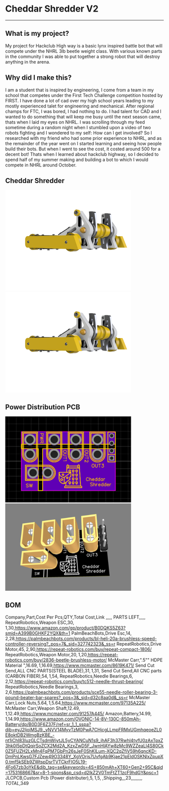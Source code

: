 # Cheddar Shredder V2

---

## What is my project?
My project for Hackclub High way is a basic lynx inspired battle bot that will compete under the NHRL 3lb beetle weight class. With various known parts in the community I was able to put together a strong robot that will destroy anything in the arena.

## Why did I make this?
I am a student that is inspired by engineering, I come from a team in my school that competes under the First Tech Challenge competition hosted by FIRST. I have done a lot of cad over my high school years leading to my mostly experienced talet for engineering and mechanical. After regional champs for FTC, I was bored, I had nothing to do. I had talent for CAD and I wanted to do something that will keep me busy until the next season came, thats when I laid my eyes on NHRL. I was scrolling through my feed sometime during a random night when I stumbled upon a video of two robots fighting and I wondered to my self: How can I get involved? So I researched with my friend who had some prior experience to NHRL, and as the remainder of the year went on I started learning and seeing how people build their bots. But when I went to see the cost, it costed around 500 for a decent bot! Thats when I learned about hackclub highway, so I decided to spend half of my summer making and building a bot to which I would compete in NHRL around October.

## Cheddar Shredder

<img src="Images/Cheddar Shredder V2 v17.png" width="400"/> <img src="Images/Cheddar Shredder V2 v172.png" width="400"/>

## Power Distribution PCB

<img src="Images/image (16).webp" width="400"/>   <img src="Images/image (17).webp" width="400"/> 

## BOM

Company,Part,Cost Per Pcs,QTY,Total Cost,Link
,,,,,
PARTS LEFT,,,,,
RepeatRobotics,Weapon ESC,$30,1,$30,https://www.amazon.com/gp/product/B0DQKS5Z63?smid=A399B0GHKF2YQX&th=1
PalmBeachBots,Drive Esc,$14,2,$28,https://palmbeachbots.com/products/bl-heli-20a-brushless-speed-controller-reversing?_pos=7&_sid=327742323&_ss=r
RepeatRobotics,Drive Motor,$45,2,$90,https://repeat-robotics.com/buy/repeat-compact-1806/
RepeatRobotics,Weapon Motor,$20,1,$20,https://repeat-robotics.com/buy/2836-beetle-brushless-motor/
McMaster Carr,".5"" HDPE Material ",$16.69,1,$16.69,https://www.mcmaster.com/8619K471/
Send Cut Send,ALL CNC PARTS(STEEL BLADE),$31,1,$31,
Send Cut Send,All CNC parts (CARBON FIBER),$54,1,$54,
RepeatRobotics,Needle Bearings,$6,2,$12,https://repeat-robotics.com/buy/tc512-needle-thrust-bearing/
RepeatRobotics,Needle Bearings,$3,2,$6,https://palmbeachbots.com/products/sce55-needle-roller-bearing-3-pound-beater-bar-spares?_pos=3&_sid=d32c8aa0d&_ss=r
McMaster Carr,Lock Nuts,$5.64,1,$5.64,https://www.mcmaster.com/97135A225/
McMaster Carr,Weapon Shaft,$12.49,1,$12.49,https://www.mcmaster.com/91257A445/
Amazon,Battery,$14.99,1,$14.99,https://www.amazon.com/OVONIC-14-8V-130C-850mAh-Battery/dp/B0D3F6Z37F/ref=sr_1_1_sspa?dib=eyJ2IjoiMSJ9._yNVV14MyvTzM0PwA7CHjcgLLmpFRMxUGmhqeoeZL0E8oktDB2WmgBzKBE_-nt1iChI83luzGLCTsdmWiytJL5yCYANCuN1s9_jhAF3h37Rwhl4tyfU0zAxTpxZ3hk0I5pDtQqirSoZCX2Md2A_KzxZwD5F_JwnHlAYw8zMc9WZZeaLl4S80Ck0Z5FUZH2LxMn4FqPM7GbPn26sJeF0ShKILum-XQC2qZfiV59h6qncKD-DmPnLKwsG7FJZew49O3348Y_XgVOrjs7UvfgAb9Kjae21pEldOSKNlxZpupX0.tmf5kSEb9ZWtspDsrTVTCkrFIO5L19-4Fo67zb3oYkE&dib_tag=se&keywords=4S+850mAh+XT60+Gen2+95C&qid=1753168667&sr=8-1-spons&sp_csd=d2lkZ2V0TmFtZT1zcF9hdGY&psc=1
JLCPCB,Custom Pcb (Power distributer),$5,1,$5,
,Shipping,,,$23,
,,,,,
,,,TOTAL,$349

